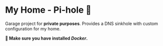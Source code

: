 # My Home - Pi-hole 🥧

Garage project for **private purposes**.
Provides a DNS sinkhole with custom configuration for my home.

**🐳 Make sure you have installed *Docker*.**
